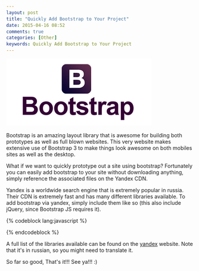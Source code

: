 ```yaml
---
layout: post
title: "Quickly Add Bootstrap to Your Project"
date: 2015-04-16 08:52
comments: true
categories: [Other]
keywords: Quickly Add Bootstrap to Your Project
---
```


<p>
  <img src="/images/bootstrap.png" alt="Quickly Add Bootstrap to Your Project" />
</p>

<p>
  Bootstrap is an amazing layout library that is awesome for building both prototypes as well as full blown websites. This very website makes extensive use of Bootstrap 3 to make things look awesome on both mobiles sites as well as the desktop.
</p>

<p>
  What if we want to quickly prototype out a site using bootstrap? Fortunately you can easily add bootstrap to your site without downloading anything, simply reference the associated files on the Yandex CDN. 
</p>

<p>
  Yandex is a worldwide search engine that is extremely popular in russia. Their CDN is extremely fast and has many different libraries available. To add bootstrap via yandex, simply include them like so (this also include jQuery, since Bootstrap JS requires it).
</p>

{% codeblock lang:javascript %}
<script src="http://yandex.st/jquery/1.11.1/jquery.min.js"></script>
<link href="http://yandex.st/bootstrap/3.1.1/css/bootstrap.min.css" media="screen" rel="stylesheet" />
<script src="http://yandex.st/bootstrap/3.1.1/js/bootstrap.min.js"></script>
{% endcodeblock %}

<p>
  A full list of the libraries available can be found on the <a href="https://tech.yandex.ru/jslibs/" target="_blank">yandex</a> website. Note that it's in russian, so you might need to translate it.
</p>

<p>
  So far so good, That's it!!! See ya!!! :)
</p>
